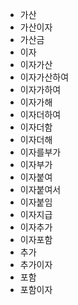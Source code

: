 - 가산
- 가산이자
- 가산금
- 이자
- 이자가산
- 이자가산하여
- 이자가하여
- 이자가해
- 이자더하여
- 이자더함
- 이자더해
- 이자를부가
- 이자부가
- 이자붙여
- 이자붙여서
- 이자붙임
- 이자지급
- 이자추가
- 이자포함
- 추가
- 추가이자
- 포함
- 포함이자
